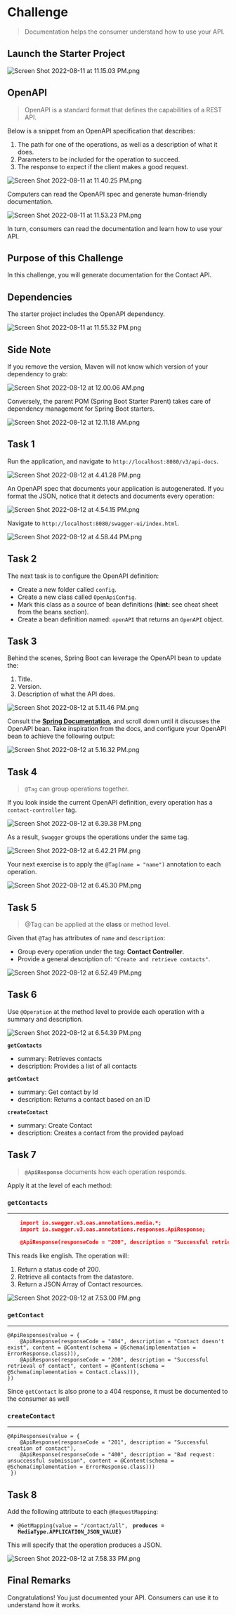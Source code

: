 # Challenge

>Documentation helps the consumer understand how to use your API.

## Launch the Starter Project

![Screen Shot 2022-08-11 at 11.15.03 PM.png](https://firebasestorage.googleapis.com/v0/b/learnthepart-75aed.appspot.com/o/images%2F823615df-52b6-4913-bb60-84796f3c28ae?alt=media&token=128d152a-8323-4794-b138-1152d038a295)

## OpenAPI

>OpenAPI is a standard format that defines the capabilities of a REST API.

Below is a snippet from an OpenAPI specification that describes:

1. The path for one of the operations, as well as a description of what it does.
2. Parameters to be included for the operation to succeed.
3. The response to expect if the client makes a good request.

![Screen Shot 2022-08-11 at 11.40.25 PM.png](https://firebasestorage.googleapis.com/v0/b/learnthepart-75aed.appspot.com/o/images%2F07ca0f2d-67c4-48f0-b3e8-16f396217a06?alt=media&token=81cd278c-49f0-4a0b-ab9b-f7de69adea2c)
 
Computers can read the OpenAPI spec and generate human-friendly documentation.

![Screen Shot 2022-08-11 at 11.53.23 PM.png](https://firebasestorage.googleapis.com/v0/b/learnthepart-75aed.appspot.com/o/images%2F4eea7c2f-ef20-4bf6-a04f-0ed09677e07d?alt=media&token=e203073f-eaed-45c9-9c27-c874bbe7ddc3)

In turn, consumers can read the documentation and learn how to use your API.

## Purpose of this Challenge

In this challenge, you will generate documentation for the Contact API.

## Dependencies 

The starter project includes the OpenAPI dependency.

![Screen Shot 2022-08-11 at 11.55.32 PM.png](https://firebasestorage.googleapis.com/v0/b/learnthepart-75aed.appspot.com/o/images%2F50f57704-c268-45b8-809c-fce60722462d?alt=media&token=ddfe17d9-87bf-437d-a33c-3e6c3fba7be4)

## Side Note

If you remove the version, Maven will not know which version of your dependency to grab:

![Screen Shot 2022-08-12 at 12.00.06 AM.png](https://firebasestorage.googleapis.com/v0/b/learnthepart-75aed.appspot.com/o/images%2Fd57d0cc7-7637-4a52-8e6c-917d12eecfc0?alt=media&token=bb48f356-689f-4cb4-9e5e-1aec08100a7d)

Conversely, the parent POM (Spring Boot Starter Parent) takes care of dependency management for Spring Boot starters.  

![Screen Shot 2022-08-12 at 12.11.18 AM.png](https://firebasestorage.googleapis.com/v0/b/learnthepart-75aed.appspot.com/o/images%2F92783427-e2c1-456c-a442-e144aaec8473?alt=media&token=3c815f42-afd0-421f-b60b-5143c8148f45)

## Task 1
Run the application, and navigate to `http://localhost:8080/v3/api-docs`.

![Screen Shot 2022-08-12 at 4.41.28 PM.png](https://firebasestorage.googleapis.com/v0/b/learnthepart-75aed.appspot.com/o/images%2F9043b47e-bcb7-479b-87a8-17d79df0c93d?alt=media&token=af1f1a85-eb05-445b-9516-04d0b3d3efab)

An OpenAPI spec that documents your application is autogenerated. If you format the JSON, notice that it detects and documents every operation:

![Screen Shot 2022-08-12 at 4.54.15 PM.png](https://firebasestorage.googleapis.com/v0/b/learnthepart-75aed.appspot.com/o/images%2F9922ea6a-e0dd-410d-a3e7-dda01b5d802b?alt=media&token=c46e66db-90af-4b00-8535-a44d9989fdb3)

Navigate to `http://localhost:8080/swagger-ui/index.html`.

![Screen Shot 2022-08-12 at 4.58.44 PM.png](https://firebasestorage.googleapis.com/v0/b/learnthepart-75aed.appspot.com/o/images%2F9467c74b-d04b-4592-8752-84680badc7f0?alt=media&token=b1b34572-3ad0-412a-8ce6-ab236c796e86)


## Task 2

The next task is to configure the OpenAPI definition:

- Create a new folder called `config`.
- Create a new class called `OpenApiConfig`.
- Mark this class as a source of bean definitions (**hint:** see cheat sheet from the beans section).
- Create a bean definition named: `openAPI` that returns an `OpenAPI` object.

## Task 3

Behind the scenes, Spring Boot can leverage the OpenAPI bean to update the:

1. Title.
2. Version.
3. Description of what the API does.

![Screen Shot 2022-08-12 at 5.11.46 PM.png](https://firebasestorage.googleapis.com/v0/b/learnthepart-75aed.appspot.com/o/images%2F58006537-2511-4845-8ec1-87cc3acc1be1?alt=media&token=7f35ba24-2526-48f3-a675-97263a0b4bd2)

Consult the [**Spring Documentation**](https://springdoc.org/index.html#migrating-from-springfox), and scroll down until it discusses the OpenAPI bean. Take inspiration from the docs, and configure your OpenAPI bean to achieve the following output:

![Screen Shot 2022-08-12 at 5.16.32 PM.png](https://firebasestorage.googleapis.com/v0/b/learnthepart-75aed.appspot.com/o/images%2Fe2b984a9-fcdb-40ac-935a-43f480fef3c7?alt=media&token=91f5618b-7bb7-4202-8346-9a09cb964ae5)

## Task 4

> `@Tag` can group operations together. 

If you look inside the current OpenAPI definition, every operation has a `contact-controller` tag.

 ![Screen Shot 2022-08-12 at 6.39.38 PM.png](https://firebasestorage.googleapis.com/v0/b/learnthepart-75aed.appspot.com/o/images%2Fb9d4c278-bb82-4655-96e0-359cf1133305?alt=media&token=aeeda6fc-6041-468a-9426-6ff25145ea3a)

As a result, `Swagger` groups the operations under the same tag.

![Screen Shot 2022-08-12 at 6.42.21 PM.png](https://firebasestorage.googleapis.com/v0/b/learnthepart-75aed.appspot.com/o/images%2F797f20aa-5058-43a2-98e1-743ef5da43f1?alt=media&token=11bcbfab-6b7a-4ed2-a063-c0134696290a)

Your next exercise is to apply the `@Tag(name = "name")` annotation to each operation.

![Screen Shot 2022-08-12 at 6.45.30 PM.png](https://firebasestorage.googleapis.com/v0/b/learnthepart-75aed.appspot.com/o/images%2F5e1fcfe3-93b3-4d2b-9627-7ef4f158206f?alt=media&token=53db80dd-6ffc-4188-bf1a-be8cf94ca2f1)

## Task 5

> @Tag can be applied at the **class** or method level.

Given that `@Tag` has attributes of `name` and `description`:
- Group every operation under the tag: **Contact Controller**. 
- Provide a general description of: `"Create and retrieve contacts"`.

![Screen Shot 2022-08-12 at 6.52.49 PM.png](https://firebasestorage.googleapis.com/v0/b/learnthepart-75aed.appspot.com/o/images%2F42537d7b-3787-4158-ba43-5c18908776c4?alt=media&token=b1d34cb5-6195-45a3-bf29-591d0c147f83)

## Task 6

Use `@Operation` at the method level to provide each operation with a summary and description.

![Screen Shot 2022-08-12 at 6.54.39 PM.png](https://firebasestorage.googleapis.com/v0/b/learnthepart-75aed.appspot.com/o/images%2F0c5b275f-f8df-4734-bfce-7488033513ba?alt=media&token=66332e57-5c36-4895-ae14-218c3d59927e)

**`getContacts`**
- summary: Retrieves contacts
- description: Provides a list of all contacts

**`getContact`**

- summary: Get contact by Id
- description: Returns a contact based on an ID

**`createContact`**

- summary: Create Contact
- description: Creates a contact from the provided payload

## Task 7

>**`@ApiResponse`** documents how each operation responds.

Apply it at the level of each method:

### **`getContacts`**
-----
```json
    import io.swagger.v3.oas.annotations.media.*;
    import io.swagger.v3.oas.annotations.responses.ApiResponse;

    @ApiResponse(responseCode = "200", description = "Successful retrieval of contacts", content = @Content(array = @ArraySchema(schema = @Schema(implementation = Contact.class))))
```
This reads like english. The operation will:
1. Return a status code of 200.
2. Retrieve all contacts from the datastore.
3. Return a JSON Array of Contact resources.

![Screen Shot 2022-08-12 at 7.53.00 PM.png](https://firebasestorage.googleapis.com/v0/b/learnthepart-75aed.appspot.com/o/images%2Fce6a6d3e-fb90-4728-bf05-b1c65ac4a573?alt=media&token=cda47d8b-42f0-4ea7-93c2-be72f18cb476)

### **`getContact`**
------
    @ApiResponses(value = {
        @ApiResponse(responseCode = "404", description = "Contact doesn't exist", content = @Content(schema = @Schema(implementation = ErrorResponse.class))),
        @ApiResponse(responseCode = "200", description = "Successful retrieval of contact", content = @Content(schema = @Schema(implementation = Contact.class))),
    })

Since `getContact` is also prone to a 404 response, it must be documented to the consumer as well

### **`createContact`**
-----
    @ApiResponses(value = {
        @ApiResponse(responseCode = "201", description = "Successful creation of contact"),
        @ApiResponse(responseCode = "400", description = "Bad request: unsuccessful submission", content = @Content(schema = @Schema(implementation = ErrorResponse.class)))
     })

## Task 8

Add the following attribute to each `@RequestMapping`:

-    `@GetMapping(value = "/contact/all", ` **`produces = MediaType.APPLICATION_JSON_VALUE)`**

This will specify that the operation produces a JSON.

![Screen Shot 2022-08-12 at 7.58.33 PM.png](https://firebasestorage.googleapis.com/v0/b/learnthepart-75aed.appspot.com/o/images%2Fcf587457-a0a9-412e-bc45-bb0ae56908e9?alt=media&token=16265ca5-520c-4954-b530-99a0f8899b50)

## Final Remarks

Congratulations! You just documented your API. Consumers can use it to understand how it works.